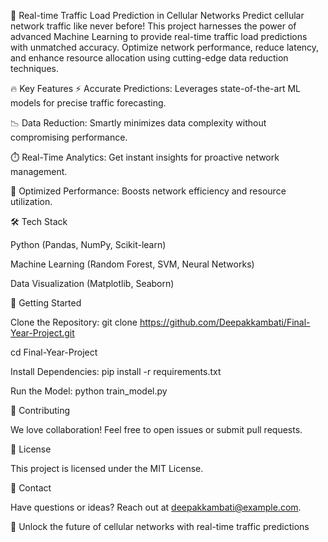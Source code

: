🚀 Real-time Traffic Load Prediction in Cellular Networks
Predict cellular network traffic like never before! This project harnesses the power of advanced Machine Learning to provide real-time traffic load predictions with unmatched accuracy. Optimize network performance, reduce latency, and enhance resource allocation using cutting-edge data reduction techniques.

🔥 Key Features
⚡ Accurate Predictions: Leverages state-of-the-art ML models for precise traffic forecasting.

📉 Data Reduction: Smartly minimizes data complexity without compromising performance.

⏱️ Real-Time Analytics: Get instant insights for proactive network management.

🚀 Optimized Performance: Boosts network efficiency and resource utilization.

🛠️ Tech Stack

Python (Pandas, NumPy, Scikit-learn)

Machine Learning (Random Forest, SVM, Neural Networks)

Data Visualization (Matplotlib, Seaborn)

🚀 Getting Started

Clone the Repository: git clone https://github.com/Deepakkambati/Final-Year-Project.git

cd Final-Year-Project

Install Dependencies: pip install -r requirements.txt

Run the Model: python train_model.py

🤝 Contributing

We love collaboration! Feel free to open issues or submit pull requests.

📄 License

This project is licensed under the MIT License.

📧 Contact

Have questions or ideas? Reach out at deepakkambati@example.com.

🚀 Unlock the future of cellular networks with real-time traffic predictions
